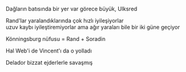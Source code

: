 ---
---  
  
Dağların batısında bir yer var görece büyük, Ulksred  
  
Rand'lar yaralandıklarında çok hızlı iyileşiyorlar  
	uzuv kaybı iyileştiremiyorlar ama ağır yaraları bile bir iki güne geçiyor  
	  
Könningsburg nüfusu = Rand + Soradin  
  
Hal Web'i de Vincent'ı da o yolladı  
  
Delador bizzat ejderlerle savaşmış  
  
